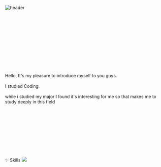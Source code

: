 ![header](https://capsule-render.vercel.app/api?type=wave&color=auto&height=300&section=header&text=Yummongi&fontSize=90)
<br></br>
<br></br>
<br></br>
<br></br>
<br></br>
<br></br>
<br>Hello, It's my pleasure to introduce myself to you guys.</br>
<br>I studied Coding.</br>
<br>while i studied my major I found it's interesting for me so that makes me to study deeply in this field</br>
<br></br>
<br></br>
<br></br>
<br></br>
<br></br>
✨ Skills
<img src="https://img.shields.io/badge/-Java-yellow?style=flat-square&logo=Java&logoColor=white"/>
 
